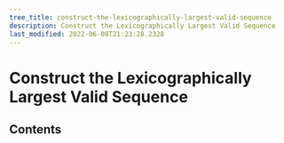 ```yaml
---
tree_title: construct-the-lexicographically-largest-valid-sequence
description: Construct the Lexicographically Largest Valid Sequence
last_modified: 2022-06-09T21:23:28.2328
---
```


# Construct the Lexicographically Largest Valid Sequence

## Contents

